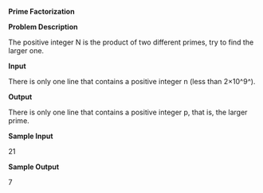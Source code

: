 **Prime Factorization**

**Problem Description**

The positive integer N is the product of two different primes, try to find the larger one.

**Input**

There is only one line that contains a positive integer n (less than 2×10^9^).

**Output**

There is only one line that contains a positive integer p, that is, the larger prime.

**Sample Input**

21

**Sample Output**

7
